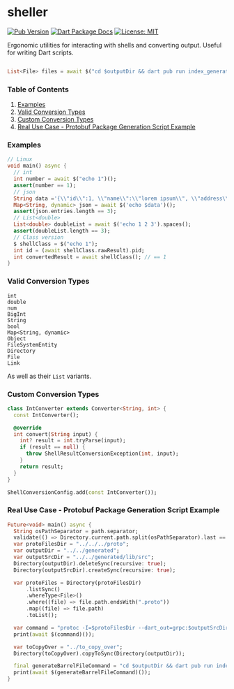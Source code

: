 # sheller

[![Pub Version](https://img.shields.io/pub/v/sheller.svg)](https://pub.dev/packages/sheller)
[![Dart Package Docs](https://img.shields.io/badge/documentation-pub.dev-blue.svg)](https://pub.dev/documentation/sheller/latest/)
[![License: MIT](https://img.shields.io/badge/license-MIT-purple.svg)](https://opensource.org/licenses/MIT)

Ergonomic utilities for interacting with shells and converting output. Useful for writing Dart scripts.

```dart

List<File> files = await $("cd $outputDir && dart pub run index_generator && find . -maxdepth 1 -type f").lines();
```
### Table of Contents

1. [Examples](#examples)
2. [Valid Conversion Types](#valid-conversion-types)
3. [Custom Conversion Types](#custom-conversion-types)
4. [Real Use Case - Protobuf Package Generation Script Example](#real-use-case---protobuf-package-generation-script-example)

### Examples

```dart  
// Linux
void main() async {
  // int
  int number = await $("echo 1")();
  assert(number == 1);
  // json
  String data ='{\\"id\\":1, \\"name\\":\\"lorem ipsum\\", \\"address\\":\\"dolor set amet\\"}';
  Map<String, dynamic> json = await $('echo $data')();
  assert(json.entries.length == 3);
  // List<double>
  List<double> doubleList = await $('echo 1 2 3').spaces();
  assert(doubleList.length == 3);
  // Class version
  $ shellClass = $("echo 1");
  int id = (await shellClass.rawResult).pid;
  int convertedResult = await shellClass(); // == 1
}
```

### Valid Conversion Types

```
int
double
num
BigInt
String
bool
Map<String, dynamic>
Object
FileSystemEntity
Directory
File
Link
```
As well as their `List` variants.

### Custom Conversion Types

```dart
class IntConverter extends Converter<String, int> {
  const IntConverter();

  @override
  int convert(String input) {
    int? result = int.tryParse(input);
    if (result == null) {
      throw ShellResultConversionException(int, input);
    }
    return result;
  }
}

ShellConversionConfig.add(const IntConverter());
```

### Real Use Case - Protobuf Package Generation Script Example
```dart
Future<void> main() async {
  String osPathSeparator = path.separator;
  validate(() => Directory.current.path.split(osPathSeparator).last == "lib");
  var protoFilesDir = "../../../proto";
  var outputDir = "../../generated";
  var outputSrcDir = "../../generated/lib/src";
  Directory(outputDir).deleteSync(recursive: true);
  Directory(outputSrcDir).createSync(recursive: true);

  var protoFiles = Directory(protoFilesDir)
      .listSync()
      .whereType<File>()
      .where((file) => file.path.endsWith(".proto"))
      .map((file) => file.path)
      .toList();

  var command = "protoc -I=$protoFilesDir --dart_out=grpc:$outputSrcDir ${protoFiles.join(' ')} google/protobuf/empty.proto";
  print(await $(command)());

  var toCopyOver = "../to_copy_over";
  Directory(toCopyOver).copyToSync(Directory(outputDir));

  final generateBarrelFileCommand = "cd $outputDir && dart pub run index_generator";
  print(await $(generateBarrelFileCommand)());
}
```